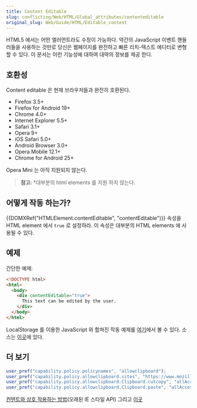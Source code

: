 ```yaml
---
title: Content Editable
slug: conflicting/Web/HTML/Global_attributes/contenteditable
original_slug: Web/Guide/HTML/Editable_content
---
```

HTML5 에서는 어떤 엘러먼트라도 수정이 가능하다. 약간의 JavaScript 이벤트 핸들러들을 사용하는 것만로 당신은 웹페이지를 완전하고 빠른 리치-텍스트 에디터로 변형할 수 있다. 이 문서는 이런 기능성에 대하여 대략의 정보를 제공 한다.

## 호환성

Content editable 은 현재 브라우저들과 완전히 호환된다.

- Firefox 3.5+
- Firefox for Android 19+
- Chrome 4.0+
- Internet Explorer 5.5+
- Safari 3.1+
- Opera 9+
- iOS Safari 5.0+
- Android Browser 3.0+
- Opera Mobile 12.1+
- Chrome for Android 25+

Opera Mini 는 아직 지원되지 않는다.

> **참고:** \*대부분의 html elements 를 지원 하지 않는다.

## 어떻게 작동 하는가?

{{DOMXRef("HTMLElement.contentEditable", "contentEditable")}} 속성을 HTML element 에서 `true` 로 설정하라. 이 속성은 대부분의 HTML elements 에 사용될 수 있다.

## 예제

간단한 예제:

```html
<!DOCTYPE html>
<html>
  <body>
    <div contentEditable="true">
      This text can be edited by the user.
    </div>
  </body>
</html>
```

LocalStorage 를 이용한 JavaScript 와 합쳐진 작동 예제를 [여기](http://html5demos.com/contenteditable)에서 볼 수 있다. 소스는 [이곳](http://html5demos.com/contenteditable#view-source)에 있다.

## 더 보기

```js
user_pref("capability.policy.policynames", "allowclipboard");
user_pref("capability.policy.allowclipboard.sites", "https://www.mozilla.org");
user_pref("capability.policy.allowclipboard.Clipboard.cutcopy", "allAccess");
user_pref("capability.policy.allowclipboard.Clipboard.paste", "allAccess");
```

[컨텐트와 상호 작용하는 방법](/en/Midas)(오래된 IE 스타일 API) 그리고 [이곳](/en/Rich-Text_Editing_in_Mozilla)

